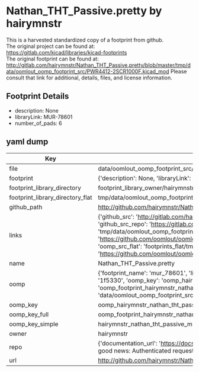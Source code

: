 # Nathan_THT_Passive.pretty by hairymnstr  
This is a harvested standardized copy of a footprint from github.  
The original project can be found at:  
https://gitlab.com/kicad/libraries/kicad-footprints  
The original footprint can be found at:
http://gitlab.com/hairymnstr/Nathan_THT_Passive.pretty/blob/master/tmp/data/oomlout_oomp_footprint_src/PWR4412-2SCR1000F.kicad_mod
Please consult that link for additional, details, files, and license information.  
## Footprint Details
* description: None  
* libraryLink: MUR-78601  
* number_of_pads: 6  
## yaml dump  
| Key | Value |  
| --- | --- |  
| file | data/oomlout_oomp_footprint_src/Nathan_THT_Passive.pretty/MUR-78601.kicad_mod |  
| footprint | {'description': None, 'libraryLink': 'MUR-78601', 'number_of_pads': 6} |  
| footprint_library_directory | footprint_library_owner/hairymnstr_Nathan_THT_Passive.pretty |  
| footprint_library_directory_flat | tmp/data/oomlout_oomp_footprint_src/footprints_flat/hairymnstr_nathan_tht_passive_mur_78601/working |  
| github_path | http://github.com/hairymnstr/Nathan_THT_Passive.pretty/blob/master/tmp/data/oomlout_oomp_footprint_src/MUR-78601.kicad_mod |  
| links | {'github_src': 'http://gitlab.com/hairymnstr/Nathan_THT_Passive.pretty/blob/master/tmp/data/oomlout_oomp_footprint_src/PWR4412-2SCR1000F.kicad_mod', 'github_src_repo': 'https://gitlab.com/kicad/libraries/kicad-footprints', 'oomp_bot': 'tmp/data/oomlout_oomp_footprint_src/footprints/hairymnstr_nathan_tht_passive_mur_78601/working', 'oomp_bot_github': 'https://github.com/oomlout/oomlout_oomp_footprint_bot/tree/main/tmp/data/oomlout_oomp_footprint_src/footprints/hairymnstr_nathan_tht_passive_mur_78601/working', 'oomp_src_flat': 'footprints_flat/tmp/data/oomlout_oomp_footprint_src/footprints_flat/hairymnstr_nathan_tht_passive_mur_78601/working', 'oomp_src_flat_github': 'https://github.com/oomlout/oomlout_oomp_footprint_src/tree/main/tmp/data/oomlout_oomp_footprint_src/footprints_flat/hairymnstr_nathan_tht_passive_mur_78601/working'} |  
| name | Nathan_THT_Passive.pretty |  
| oomp | {'footprint_name': 'mur_78601', 'library_name': 'nathan_tht_passive', 'md5': '1f5330be47b6c80abbe856095e6dc68b', 'md5_10': '1f5330be47', 'md5_5': '1f533', 'md5_6': '1f5330', 'oomp_key': 'oomp_hairymnstr_nathan_tht_passive_mur_78601', 'oomp_key_extra': 'oomp_footprint_hairymnstr_nathan_tht_passive_mur_78601', 'oomp_key_full': 'oomp_footprint_hairymnstr_nathan_tht_passive_mur_78601_1f5330', 'oomp_key_simple': 'hairymnstr_nathan_tht_passive_mur_78601', 'original_filename': 'data/oomlout_oomp_footprint_src/Nathan_THT_Passive.pretty/MUR-78601.kicad_mod', 'owner_name': 'hairymnstr'} |  
| oomp_key | oomp_hairymnstr_nathan_tht_passive_mur_78601 |  
| oomp_key_full | oomp_footprint_hairymnstr_nathan_tht_passive_mur_78601 |  
| oomp_key_simple | hairymnstr_nathan_tht_passive_mur_78601 |  
| owner | hairymnstr |  
| repo | {'documentation_url': 'https://docs.github.com/rest/overview/resources-in-the-rest-api#rate-limiting', 'message': "API rate limit exceeded for 84.66.142.224. (But here's the good news: Authenticated requests get a higher rate limit. Check out the documentation for more details.)"} |  
| url | http://github.com/hairymnstr/Nathan_THT_Passive.pretty |  

